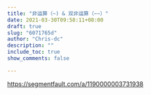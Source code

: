 ```yaml
---
title: "非运算（~) & 双非运算（~~）"
date: 2021-03-30T09:58:11+08:00
draft: true
slug: "6071765d"
author: "Chris-dc"
description: ""
include_toc: true
show_comments: false

---
```




https://segmentfault.com/a/1190000003731938